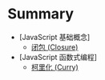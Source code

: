 # Summary

* [JavaScript 基础概念]
  * [闭包 (Closure)](closure.md)
* [JavaScript 函数式编程]
  * [柯里化 (Curry)](curry.md)
